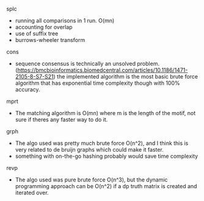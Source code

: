 splc
- running all comparisons in 1 run. O(mn)
- accounting for overlap
- use of suffix tree
- burrows-wheeler transform

cons
- sequence consensus is technically an unsolved problem. (https://bmcbioinformatics.biomedcentral.com/articles/10.1186/1471-2105-8-S7-S21) 
  the implemented algorithm is the most basic brute force algorithm that has exponential time complexity though with 100% accuracy. 

mprt
- The matching algorithm is O(mn) where m is the length of the motif, not sure if theres any faster way to do it.

grph
- The algo used was pretty much brute force O(n^2), and I think this is very related to de bruijn graphs which could make it faster. 
- something with on-the-go hashing probably would save time complexity

revp 
- The algo used was pure brute force O(n^3), but the dynamic programming approach can be O(n^2) if a dp truth matrix is created and iterated over. 